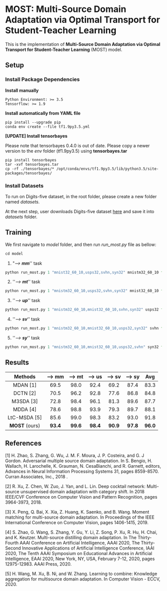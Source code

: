 

# MOST: Multi-Source Domain Adaptation via Optimal Transport for Student-Teacher Learning

This is the implementation of **Multi-Source Domain Adaptation via Optimal Transport for Student-Teacher Learning** (MOST) model.

## Setup

### Install Package Dependencies

**Install manually**

```
Python Environment: >= 3.5
Tensorflow: >= 1.9
```

**Install automatically from YAML file**

```
pip install --upgrade pip
conda env create --file tf1.9py3.5.yml
```

**[UPDATE] Install tensorbayes**

Please note that tensorbayes 0.4.0 is out of date. Please copy a newer version to the *env* folder (tf1.9py3.5) using **tensorbayes.tar**

```
pip install tensorbayes
tar -xvf tensorbayes.tar
cp -rf ./tensorbayes/* /opt/conda/envs/tf1.9py3.5/lib/python3.5/site-packages/tensorbayes/
```

### Install Datasets

To run on Digits-five dataset, in the root folder, please create a new folder named *datasets*.  

At the next step, user downloads Digits-five dataset [here](https://drive.google.com/file/d/1uTUoSQaw18EIEtOHqPHqo2uEpTf6z38d/view?usp=sharing) and save it into *datasets* folder.

## Training

We first navigate to *model* folder, and then run *run_most.py* file as bellow:

```python
cd model
```

1. "*--> **mm***'' task

```python
python run_most.py 1 "mnist32_60_10,usps32,svhn,syn32" mnistm32_60_10 format mat num_iters 80000 phase1_iters 0 summary_freq 800 learning_rate 0.0002 batch_size 200 src_class_trade_off 1.0 src_domain_trade_off "1.0,1.0,1.0,1.0" ot_trade_off 0.1 domain_trade_off 1.0 trg_vat_troff 0.1 trg_ent_troff 0.1 data_shift_troff 10.0 mimic_trade_off 0.1 cast_data True cnn_size small theta 0.1 sample_size 5
```

2. ''*--> **mt***'' task
```python
python run_most.py 1 "mnistm32_60_10,usps32,svhn,syn32" mnist32_60_10 format mat num_iters 80000 phase1_iters 0 summary_freq 800 learning_rate 0.0002 batch_size 200 src_class_trade_off 1.0 src_domain_trade_off "1.0,1.0,1.0,1.0" ot_trade_off 0.1 domain_trade_off 1.0 trg_vat_troff 0.1 trg_ent_troff 0.1 data_shift_troff 10.0 mimic_trade_off 1.0 cast_data True cnn_size small theta 0.1 sample_size 5
```

3. ''*--> **up***'' task
```python
python run_most.py 1 "mnistm32_60_10,mnist32_60_10,svhn,syn32" usps32 format mat num_iters 80000 phase1_iters 0 summary_freq 800 learning_rate 0.0002 batch_size 200 src_class_trade_off 1.0 src_domain_trade_off "1.0,1.0,1.0,1.0" ot_trade_off 0.1 domain_trade_off 1.0 trg_vat_troff 0.1 trg_ent_troff 0.1 data_shift_troff 10.0 mimic_trade_off 1.0 cast_data True cnn_size small theta 0.1 sample_size 5
```

4. ''*--> **sv***'' task
```python
python run_most.py 1 "mnistm32_60_10,mnist32_60_10,usps32,syn32" svhn format mat num_iters 80000 phase1_iters 0 summary_freq 800 learning_rate 0.0002 batch_size 200 src_class_trade_off 1.0 src_domain_trade_off "1.0,1.0,1.0,1.0" ot_trade_off 0.1 domain_trade_off 1.0 trg_vat_troff 0.1 trg_ent_troff 0.0 data_shift_troff 10.0 mimic_trade_off 1.0 cast_data True cnn_size small theta 0.1 sample_size 5
```

5. ''*--> **sy***'' task
```python
python run_most.py 1 "mnistm32_60_10,mnist32_60_10,usps32,svhn" syn32 format mat num_iters 80000 phase1_iters 0 summary_freq 800 learning_rate 0.0002 batch_size 200 src_class_trade_off 1.0 src_domain_trade_off "1.0,1.0,1.0,1.0" ot_trade_off 0.1 domain_trade_off 1.0 trg_vat_troff 0.1 trg_ent_troff 0.0 data_shift_troff 10.0 mimic_trade_off 1.0 cast_data True cnn_size small theta 0.1 sample_size 5
```

## Results

|     Methods     |  --> mm  |  --> mt  |  --> us  |  --> sv  |  --> sy  |   Avg    |
| :-------------: | :------: | :------: | :------: | :------: | :------: | :------: |
|    MDAN [1]     |   69.5   |   98.0   |   92.4   |   69.2   |   87.4   |   83.3   |
|    DCTN [2]     |   70.5   |   96.2   |   92.8   |   77.6   |   86.8   |   84.8   |
|    M3SDA [3]    |   72.8   |   98.4   |   96.1   |   81.3   |   89.6   |   87.7   |
|    MDDA [4]     |   78.6   |   98.8   |   93.9   |   79.3   |   89.7   |   88.1   |
|  LtC-MSDA [5]   |   85.6   |   99.0   |   98.3   |   83.2   |   93.0   |   91.8   |
| **MOST** (ours) | **93.4** | **99.6** | **98.4** | **90.9** | **97.8** | **96.0** |

## References

[1] H. Zhao, S. Zhang, G. Wu, J. M. F. Moura, J. P. Costeira, and G. J Gordon. Adversarial multiple source domain adaptation. In S. Bengio, H. Wallach, H. Larochelle, K. Grauman, N. CesaBianchi, and R. Garnett, editors, Advances in Neural Information Processing Systems 31, pages 8559-8570. Curran Associates, Inc., 2018 .

[2] R. Xu, Z. Chen, W. Zuo, J. Yan, and L. Lin. Deep cocktail network: Multi-source unsupervised domain adaptation with category shift. In 2018 IEEE/CVF Conference on Computer Vision and Pattern Recognition, pages 3964-3973, 2018.  

[3] X. Peng, Q. Bai, X. Xia, Z. Huang, K. Saenko, and B. Wang. Moment matching for multi-source domain adaptation. In Proceedings of the IEEE International Conference on Computer Vision, pages 1406-1415, 2019.  

[4] S. Zhao, G. Wang, S. Zhang, Y. Gu, Y. Li,
Z. Song, P. Xu, R. Hu, H. Chai, and K. Keutzer. Multi-source distilling domain adaptation. In The Thirty-Fourth AAAI Conference on Artificial Intelligence, AAAI 2020, The Thirty-Second Innovative Applications of Artificial Intelligence Conference, IAAI 2020, The Tenth AAAI Symposium on Educational Advances in Artificial Intelligence, EAAI 2020, New York, NY, USA, February 7-12, 2020, pages 12975-12983. AAAI Press, 2020.

[5] H. Wang, M. Xu, B. Ni, and W. Zhang. Learning to combine: Knowledge aggregation for multisource domain adaptation. In Computer Vision - ECCV, 2020. 

